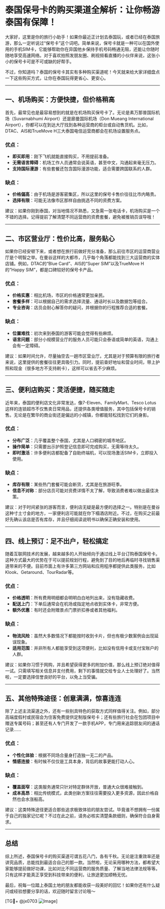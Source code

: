 # 泰国保号卡的购买渠道全解析：让你畅游泰国有保障！

大家好，这里是你的旅行小助手！如果你最近正计划去泰国玩，或者已经在泰国旅游，那么一定听说过“保号卡”这个词吧。简单来说，保号卡就是一种可以在国外使用的手机SIM卡，它能够帮助你在异国他乡保持手机号码畅通无阻，还能让你随时随地享受高速网络。对于喜欢拍照发朋友圈、刷视频看直播的小伙伴来说，这张小小的保号卡可是不可或缺的好帮手。

不过，你知道吗？泰国的保号卡其实有多种购买渠道呢！今天就来给大家详细盘点一下这些购买方式，让你在泰国玩得更省心、更安心。

---

## 一、机场购买：方便快捷，但价格稍高

首先，最常见也是最容易想到的就是在机场购买保号卡了。无论是素万那普国际机场（Suvarnabhumi Airport）还是廊曼国际机场（Don Mueang International Airport），你都可以在到达大厅找到各种运营商的柜台或自动售货机。比如，DTAC、AIS和TrueMove H三大泰国电信运营商都会在机场设置服务点。

### 优点：
- **即买即用**：刚下飞机就能直接购买，不用提前准备。
- **无需语言障碍**：机场工作人员通常会说英语，甚至中文，沟通起来毫无压力。
- **支持国际漫游**：有些套餐还包含国际漫游功能，适合需要跨国联系的人群。

### 缺点：
- **价格偏高**：由于机场是游客密集区，所以这里的保号卡售价往往比市内略贵。
- **选择有限**：可能无法像市区那样自由挑选不同的资费方案。

建议：如果你刚到泰国，对当地情况不熟悉，又急需一张电话卡，机场购买是一个不错的选择。记得提前了解清楚不同运营商的资费套餐，避免被推销员误导哦！

---

## 二、市区营业厅：性价比高，服务贴心

如果你已经安顿下来，或者想在旅行前做好充分准备，那么前往市区的运营商营业厅是个明智之举。在曼谷这样的大都市，几乎每个角落都能找到三大运营商的实体店铺。例如，DTAC的“Blue Card”、AIS的“Super SIM”以及TrueMove H的“Happy SIM”，都是口碑较好的保号卡产品。

### 优点：
- **价格实惠**：相比机场，市区的价格通常更加亲民。
- **套餐多样**：可以根据自己的需求选择流量、通话时长以及数据包等组合。
- **专业咨询**：店员会耐心解答你的疑问，并根据你的行程推荐合适的套餐。

### 缺点：
- **位置难找**：初次来到泰国的游客可能会觉得有些麻烦。
- **语言问题**：部分小规模营业厅的服务人员可能只会泰语或简单的英语，沟通上会有一定障碍。

建议：如果时间允许，尽量抽空去一趟市区营业厅。尤其是对于预算有限的旅行者来说，这里提供的套餐往往更具吸引力。同时，提前查好地址和营业时间，带上护照和现金（很多地方不支持刷卡），这样可以省去不少麻烦。

---

## 三、便利店购买：灵活便捷，随买随走

近年来，泰国的便利店文化非常发达，像7-Eleven、FamilyMart、Tesco Lotus这样的连锁超市不仅售卖日常用品，还提供各类增值服务，其中包括保号卡的销售。无论是在繁华的商业街还是偏远的小城镇，你都能轻松找到它们的身影。

### 优点：
- **分布广泛**：几乎覆盖整个泰国，尤其是人口稠密的城市地区。
- **操作简单**：只需要出示护照登记信息即可完成购买，无需等待太久。
- **即时激活**：许多便利店都配备了自助终端机，可以现场激活SIM卡，立即投入使用。

### 缺点：
- **库存有限**：某些热门套餐可能会断货，尤其是在旅游旺季。
- **信息不对称**：部分店员可能对资费详情不太了解，导致消费者难以做出最佳决策。

建议：对于时间紧张的游客而言，便利店无疑是最方便的选择之一。特别是在曼谷这种寸土寸金的地方，一家便利店可能就在你下榻酒店附近。不过，在购买之前最好先确认该店是否有库存，并且仔细阅读说明书以确保正确安装和使用。

---

## 四、线上预订：足不出户，轻松搞定

随着互联网技术的发展，越来越多的人开始倾向于通过线上平台订购泰国保号卡。这种方式最大的优势在于可以提前规划行程，避免到了目的地后再临时寻找销售渠道带来的不便。目前市面上有许多第三方网站和应用程序都提供此类服务，比如Klook、Getaround、TourRadar等。

### 优点：
- **价格透明**：所有费用明细都会明明白白地列出来，没有隐藏收费。
- **配送上门**：下单后通常会在机场或指定地点收到实体卡，非常方便。
- **额外优惠**：有时还会附赠景点门票折扣券或者其他福利。

### 缺点：
- **物流风险**：虽然大多数情况下都能按时收到卡片，但也有极少数案例会出现延误现象。
- **适用范围**：并非所有人都能享受到这项便利，比如没有信用卡或支付宝账户的人群。

建议：如果你习惯于网购，并且希望获得更多的附加价值，那么线上预订绝对值得一试。只需填写相关信息并支付费用，剩下的事情就交给专业人士处理好了。当然啦，一定要选择信誉良好的平台，以免上当受骗。

---

## 五、其他特殊途径：创意满满，惊喜连连

除了上述主流渠道之外，还有一些别具特色的获取方式同样值得关注。例如，部分高端度假村或民宿会为住客免费提供定制版保号卡；还有些旅行社会在包团项目中赠送专属号码；甚至还有人专门开发了一款手机APP，专门用来追踪朋友间的通话记录……

### 优点：
- **个性化体验**：根据不同场合量身打造独一无二的产品。
- **情感连接**：有时候不仅仅是工具本身，背后的故事更能打动人心。

### 缺点：
- **覆盖面窄**：这类服务通常只针对特定群体开放，普通大众很难接触到。
- **成本高昂**：相比传统模式，此类创新方案往往需要投入更多资源，因此价格自然也会水涨船高。

建议：这类特殊途径更适合那些追求极致体验的朋友尝试。毕竟谁不想拥有一份属于自己的独家记忆呢？不过在此之前，请务必核实清楚条款细则，确保符合自身需求。

---

## 总结

综上所述，泰国保号卡的购买渠道可谓五花八门，各有千秋。无论是注重效率还是讲究品质，总能找到最适合自己的那一款。当然啦，无论采用哪种方法，都希望大家能够提前做好功课，比如对比不同运营商的服务质量、了解当地法律法规等等。只有这样才能真正享受到科技带来的便利，让旅途更加顺畅无忧。

最后，祝每一位踏上泰国土地的朋友都能收获一段美好的回忆！如果你还有什么疑问或经验想要分享的话，欢迎随时留言讨论哦～

[TG💪+ @jx0703 ![Image](https://github.com/user-attachments/assets/dbca1d08-cadb-493c-b0ec-ad6f7a83f270)]
